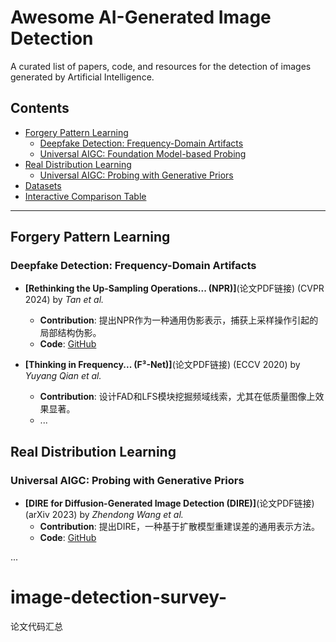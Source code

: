 # Awesome AI-Generated Image Detection

A curated list of papers, code, and resources for the detection of images generated by Artificial Intelligence.

## Contents
- [Forgery Pattern Learning](#forgery-pattern-learning)
  - [Deepfake Detection: Frequency-Domain Artifacts](#deepfake-detection-frequency-domain-artifacts)
  - [Universal AIGC: Foundation Model-based Probing](#universal-aigc-foundation-model-based-probing)
- [Real Distribution Learning](#real-distribution-learning)
  - [Universal AIGC: Probing with Generative Priors](#universal-aigc-probing-with-generative-priors)
- [Datasets](#datasets)
- [Interactive Comparison Table](#interactive-comparison-table)

---

## Forgery Pattern Learning

### Deepfake Detection: Frequency-Domain Artifacts

*   **[Rethinking the Up-Sampling Operations... (NPR)]**(论文PDF链接) (CVPR 2024) by *Tan et al.*
    *   **Contribution**: 提出NPR作为一种通用伪影表示，捕获上采样操作引起的局部结构伪影。
    *   **Code**: [GitHub](https://github.com/chuangchuangtan/NPR-DeepfakeDetection)

*   **[Thinking in Frequency... (F³-Net)]**(论文PDF链接) (ECCV 2020) by *Yuyang Qian et al.*
    *   **Contribution**: 设计FAD和LFS模块挖掘频域线索，尤其在低质量图像上效果显著。
    *   ...

## Real Distribution Learning

### Universal AIGC: Probing with Generative Priors

*   **[DIRE for Diffusion-Generated Image Detection (DIRE)]**(论文PDF链接) (arXiv 2023) by *Zhendong Wang et al.*
    *   **Contribution**: 提出DIRE，一种基于扩散模型重建误差的通用表示方法。
    *   **Code**: [GitHub](https://github.com/ZhendongWang6/DIRE)

...
# image-detection-survey-
论文代码汇总
